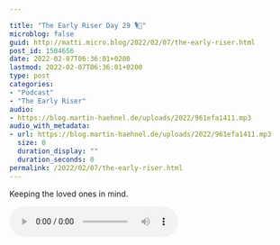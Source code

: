 ```yaml
---

title: "The Early Riser Day 29 🎙🌅"
microblog: false
guid: http://matti.micro.blog/2022/02/07/the-early-riser.html
post_id: 1504656
date: 2022-02-07T06:36:01+0200
lastmod: 2022-02-07T06:36:01+0200
type: post
categories:
- "Podcast"
- "The Early Riser"
audio:
- https://blog.martin-haehnel.de/uploads/2022/961efa1411.mp3
audio_with_metadata:
- url: https://blog.martin-haehnel.de/uploads/2022/961efa1411.mp3
  size: 0
  duration_display: ""
  duration_seconds: 0
permalink: /2022/02/07/the-early-riser.html
---
```

Keeping the loved ones in mind.

<audio controls="controls" src="https://blog.martin-haehnel.de/uploads/2022/961efa1411.mp3" preload="metadata" />
